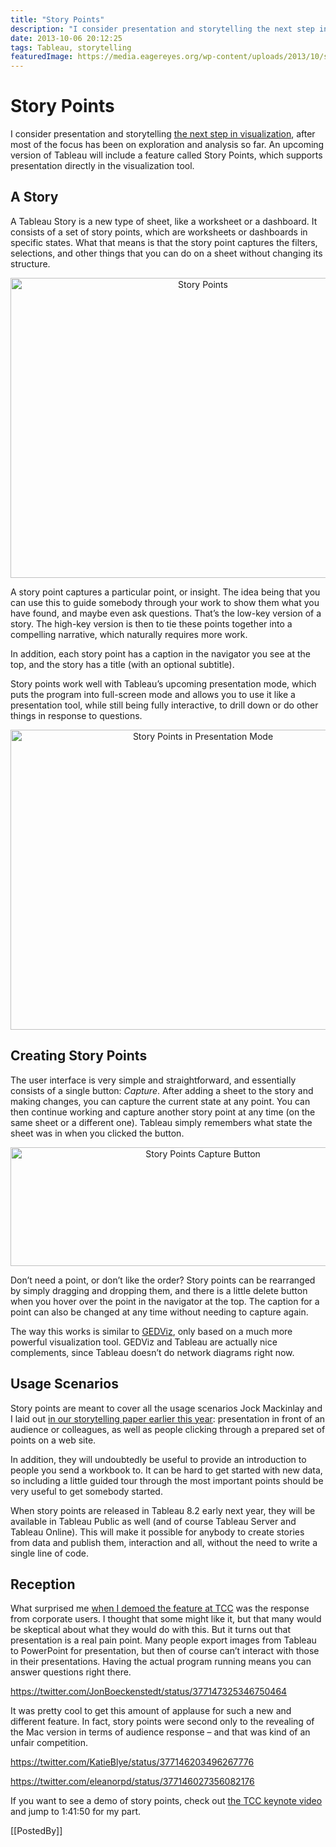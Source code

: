 ```yaml
---
title: "Story Points"
description: "I consider presentation and storytelling the next step in visualization, after most of the focus has been on exploration and analysis so far. An upcoming version of Tableau will include a feature called Story Points, which supports presentation directly in the visualization tool."
date: 2013-10-06 20:12:25
tags: Tableau, storytelling
featuredImage: https://media.eagereyes.org/wp-content/uploads/2013/10/storypoints-capture-button1.png
---
```


# Story Points

I consider presentation and storytelling <a href="/papers/paper-storytelling-step-visualization">the next step in visualization</a>, after most of the focus has been on exploration and analysis so far. An upcoming version of Tableau will include a feature called Story Points, which supports presentation directly in the visualization tool.

## A Story

A Tableau Story is a new type of sheet, like a worksheet or a dashboard. It consists of a set of story points, which are worksheets or dashboards in specific states. What that means is that the story point captures the filters, selections, and other things that you can do on a sheet without changing its structure.

<p align="center"><img class="aligncenter size-medium wp-image-2648" alt="Story Points" src="https://media.eagereyes.org/wp-content/uploads/2013/10/storypoints-4.png" width="600" height="480" /></p>

A story point captures a particular point, or insight. The idea being that you can use this to guide somebody through your work to show them what you have found, and maybe even ask questions. That’s the low-key version of a story. The high-key version is then to tie these points together into a compelling narrative, which naturally requires more work.

In addition, each story point has a caption in the navigator you see at the top, and the story has a title (with an optional subtitle).

Story points work well with Tableau’s upcoming presentation mode, which puts the program into full-screen mode and allows you to use it like a presentation tool, while still being fully interactive, to drill down or do other things in response to questions.

<p align="center"><img class="aligncenter size-medium wp-image-2650" alt="Story Points in Presentation Mode" src="https://media.eagereyes.org/wp-content/uploads/2013/10/storypoints-presentation.png" width="600" height="480" /></p>

## Creating Story Points

The user interface is very simple and straightforward, and essentially consists of a single button: <em>Capture</em>. After adding a sheet to the story and making changes, you can capture the current state at any point. You can then continue working and capture another story point at any time (on the same sheet or a different one). Tableau simply remembers what state the sheet was in when you clicked the button.

<p align="center"><img class="aligncenter size-full wp-image-2649" alt="Story Points Capture Button" src="https://media.eagereyes.org/wp-content/uploads/2013/10/storypoints-capture-button.png" width="600" height="190" /></p>

Don’t need a point, or don’t like the order? Story points can be rearranged by simply dragging and dropping them, and there is a little delete button when you hover over the point in the navigator at the top. The caption for a point can also be changed at any time without needing to capture again.

The way this works is similar to <a href="/blog/2013/ged-viz-data-storytelling-tool">GEDViz</a>, only based on a much more powerful visualization tool. GEDViz and Tableau are actually nice complements, since Tableau doesn’t do network diagrams right now.

## Usage Scenarios

Story points are meant to cover all the usage scenarios Jock Mackinlay and I laid out <a href="/papers/paper-storytelling-step-visualization">in our storytelling paper earlier this year</a>: presentation in front of an audience or colleagues, as well as people clicking through a prepared set of points on a web site.

In addition, they will undoubtedly be useful to provide an introduction to people you send a workbook to. It can be hard to get started with new data, so including a little guided tour through the most important points should be very useful to get somebody started.

When story points are released in Tableau 8.2 early next year, they will be available in Tableau Public as well (and of course Tableau Server and Tableau Online). This will make it possible for anybody to create stories from data and publish them, interaction and all, without the need to write a single line of code.

## Reception

What surprised me <a href="/blog/2013/watch-tcc-keynote-live-monday">when I demoed the feature at TCC</a> was the response from corporate users. I thought that some might like it, but that many would be skeptical about what they would do with this. But it turns out that presentation is a real pain point. Many people export images from Tableau to PowerPoint for presentation, but then of course can’t interact with those in their presentations. Having the actual program running means you can answer questions right there.

https://twitter.com/JonBoeckenstedt/status/377147325346750464

It was pretty cool to get this amount of applause for such a new and different feature. In fact, story points were second only to the revealing of the Mac version in terms of audience response – and that was kind of an unfair competition.

https://twitter.com/KatieBlye/status/377146203496267776

https://twitter.com/eleanorpd/status/377146027356082176

If you want to see a demo of story points, check out <a href="http://www.ustream.tv/recorded/39494039">the TCC keynote video</a> and jump to 1:41:50 for my part.

[[PostedBy]]

